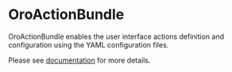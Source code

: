 # OroActionBundle

OroActionBundle enables the user interface actions definition and configuration using the YAML configuration files.

Please see [documentation](./Resources/doc/index.md) for more details.
